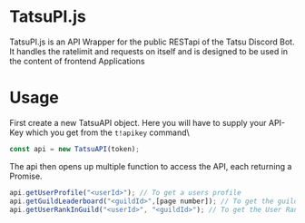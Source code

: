 # TatsuPI.js

TatsuPI.js is an API Wrapper for the public RESTapi of the Tatsu Discord Bot.\
It handles the ratelimit and requests on itself and is designed to be used in the content of frontend Applications

# Usage

First create a new TatsuAPI object. Here you will have to supply your API-Key which you get from the `t!apikey` command\
```js
const api = new TatsuAPI(token);
```

The api then opens up multiple function to access the API, each returning a Promise.
```js
api.getUserProfile("<userId>"); // To get a users profile
api.getGuildLeaderboard("<guildId>",[page number]); // To get the guild leaderboard
api.getUserRankInGuild("<userId>", "<guildId>"); // To get the User Rank in a guild
```
